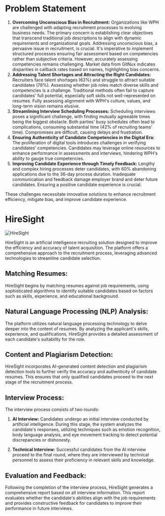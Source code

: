 # Problem Statement
1. **Overcoming Unconscious Bias in Recruitment:**
Organizations like WPH are challenged with adapting recruitment processes to evolving business needs. The primary concern is establishing clear objectives that transcend traditional job descriptions to align with dynamic requirements and organizational goals. Addressing unconscious bias, a pervasive issue in recruitment, is crucial. It's imperative to implement structured processes ensuring fair assessment based on competencies rather than subjective criteria. However, accurately assessing competencies remains challenging. Market data from GitNux indicates disparities in callback rates based on names, highlighting bias concerns.
2. **Addressing Talent Shortages and Attracting the Right Candidates:**
Recruiters face talent shortages (63%) and struggle to attract suitable candidates (78%). Assessing whether job roles match diverse skills and competencies is a challenge. Traditional methods often fail to capture candidates' full potential, especially soft skills not well-represented on resumes. Fully assessing alignment with WPH's culture, values, and long-term vision remains elusive.
3. **Streamlining Interview Scheduling Processes:**
Scheduling interviews poses a significant challenge, with finding mutually agreeable times being the biggest obstacle. Both parties' busy schedules often lead to complications, consuming substantial time (42% of recruiting teams' time). Compromises are difficult, causing delays and frustration.
4. **Ensuring Authenticity of Candidate Competencies in the Digital Era:**
The proliferation of digital tools introduces challenges in verifying candidates' competencies. Candidates may leverage online resources to enhance performance in assessments and interviews, hindering WPH's ability to gauge true competencies.
5. **Improving Candidate Experience through Timely Feedback:**
Lengthy and complex hiring processes deter candidates, with 60% abandoning applications due to the 36-day process duration. Inadequate communication and feedback damage employer brand and deter future candidates. Ensuring a positive candidate experience is crucial.

These challenges necessitate innovative solutions to enhance recruitment efficiency, mitigate bias, and improve candidate experience.

# HireSight
![HireSight](https://github.com/SHINE-six/HireSight/assets/91732305/163dbad2-c48f-4f83-8f90-3fd8c229aa34)

HireSight is an artificial intelligence recruiting solution designed to improve the efficiency and accuracy of talent acquisition. The platform offers a comprehensive approach to the recruitment process, leveraging advanced technologies to streamline candidate selection.

## Matching Resumes:
HireSight begins by matching resumes against job requirements, using sophisticated algorithms to identify suitable candidates based on factors such as skills, experience, and educational background.

## Natural Language Processing (NLP) Analysis:
The platform utilizes natural language processing technology to delve deeper into the content of resumes. By analyzing the applicant's skills, experience, and qualifications, HireSight provides a detailed assessment of each candidate's suitability for the role.
## Content and Plagiarism Detection:
HireSight incorporates AI-generated content detection and plagiarism detection tools to further verify the accuracy and authenticity of candidate resumes. This ensures that only qualified candidates proceed to the next stage of the recruitment process.

## Interview Process:
The interview process consists of two rounds:

1. **AI Interview:** Candidates undergo an initial interview conducted by artificial intelligence. During this stage, the system analyzes the candidate's responses, utilizing techniques such as emotion recognition, body language analysis, and eye movement tracking to detect potential discrepancies or dishonesty.

2. **Technical Interview:** Successful candidates from the AI interview proceed to the final round, where they are interviewed by technical personnel to assess their proficiency in relevant skills and knowledge.

## Evaluation and Feedback:
Following the completion of the interview process, HireSight generates a comprehensive report based on all interview information. This report evaluates whether the candidate's abilities align with the job requirements and provides constructive feedback for candidates to improve their performance in future interviews.
